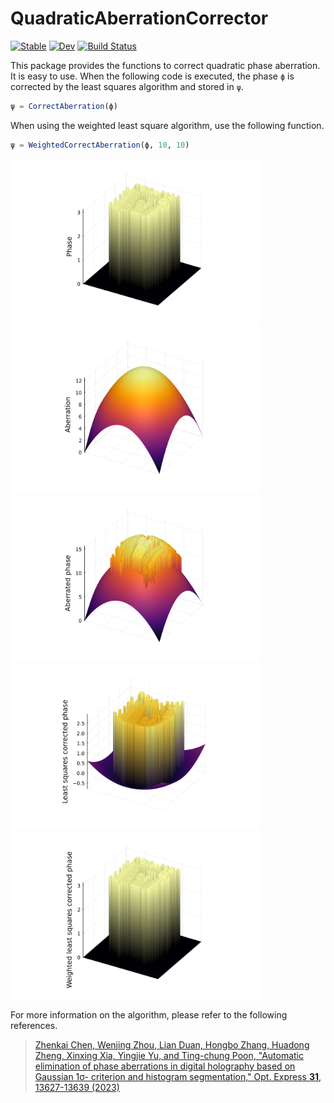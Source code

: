 # QuadraticAberrationCorrector

[![Stable](https://img.shields.io/badge/docs-stable-blue.svg)](https://syoshida1983.github.io/QuadraticAberrationCorrector.jl/stable/)
[![Dev](https://img.shields.io/badge/docs-dev-blue.svg)](https://syoshida1983.github.io/QuadraticAberrationCorrector.jl/dev/)
[![Build Status](https://github.com/syoshida1983/QuadraticAberrationCorrector.jl/actions/workflows/CI.yml/badge.svg?branch=master)](https://github.com/syoshida1983/QuadraticAberrationCorrector.jl/actions/workflows/CI.yml?query=branch%3Amaster)

This package provides the functions to correct quadratic phase aberration. It is easy to use. When the following code is executed, the phase `ϕ` is corrected by the least squares algorithm and stored in `ψ`.

```julia
ψ = CorrectAberration(ϕ)
```

When using the weighted least square algorithm, use the following function.

```julia
ψ = WeightedCorrectAberration(ϕ, 10, 10)
```

<p>
    <img src="https://github.com/syoshida1983/QuadraticAberrationCorrector.jl/blob/images/phase.svg" width="400px">
    <img src="https://github.com/syoshida1983/QuadraticAberrationCorrector.jl/blob/images/aberration.svg" width="400px">
    <img src="https://github.com/syoshida1983/QuadraticAberrationCorrector.jl/blob/images/aberrated.svg" width="400px">
    <img src="https://github.com/syoshida1983/QuadraticAberrationCorrector.jl/blob/images/least-squares.svg" width="400px">
    <img src="https://github.com/syoshida1983/QuadraticAberrationCorrector.jl/blob/images/weighted-least-squares.svg" width="400px">
</p>

For more information on the algorithm, please refer to the following references.

> [Zhenkai Chen, Wenjing Zhou, Lian Duan, Hongbo Zhang, Huadong Zheng, Xinxing Xia, Yingjie Yu, and Ting-chung Poon, "Automatic elimination of phase aberrations in digital holography based on Gaussian 1σ- criterion and histogram segmentation," Opt. Express **31**, 13627-13639 (2023)](https://doi.org/10.1364/OE.486890)
